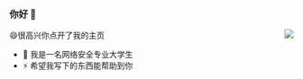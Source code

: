 ### 你好 👋

<img align="right" src="https://github-readme-stats.vercel.app/api?username=b3nguang&show_icons=true&icon_color=CE1D2D&text_color=718096&bg_color=ffffff&hide_title=true" />


😄很高兴你点开了我的主页

- 🔭 我是一名网络安全专业大学生
- ⚡ 希望我写下的东西能帮助到你

